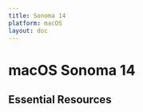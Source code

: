 ```yaml
---
title: Sonoma 14
platform: macOS
layout: doc
---
```


<script setup>
import LatestFeatures from '../.vitepress/theme/components/LatestFeatures.vue'
import SecurityInfo from '../.vitepress/theme/components/SecurityInfo.vue'
import LinksComponent from '../.vitepress/theme/components/LinksComponent.vue'
import linksData from '@v1/essential_links.json'
</script>

# macOS Sonoma 14

<LatestFeatures 
  title="Sonoma 14" 
  platform="macOS"
  dataPath="/v1/macos_data_feed.json" 
  linksData="/v1/essential_links.json"
/>

<SecurityInfo 
  title="Sonoma 14" 
  platform="macOS"
  dataPath="/v1/macos_data_feed.json"
/>

## Essential Resources

<LinksComponent
  title="Sonoma 14"
  platform="macOS"
  :linksData="linksData"
/>